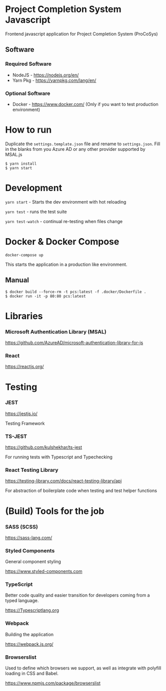# Project Completion System Javascript
Frontend javascript application for Project Completion System (ProCoSys)

## Software
### Required Software
- NodeJS - https://nodejs.org/en/
- Yarn Pkg - https://yarnpkg.com/lang/en/

### Optional Software
- Docker - https://www.docker.com/ (Only if you want to test production environment)


# How to run

Duplicate the `settings.template.json` file and rename to `settings.json`.
Fill in the blanks from you Azure AD or any other provider supported by MSAL.js
```
$ yarn install
$ yarn start
```

# Development
`yarn start` - Starts the dev environment with hot reloading

`yarn test` - runs the test suite

`yarn test-watch` - continual re-testing when files change

# Docker & Docker Compose

```
docker-compose up
```
This starts the application in a production like environment. 

## Manual

```
$ docker build --force-rm -t pcs:latest -f .docker/Dockerfile .
$ docker run -it -p 80:80 pcs:latest
```

# Libraries

### Microsoft Authentication Library (MSAL)

https://github.com/AzureAD/microsoft-authentication-library-for-js

### React
https://reactjs.org/

# Testing

### JEST
https://jestjs.io/

Testing Framework


### TS-JEST
https://github.com/kulshekhar/ts-jest

For running tests with Typescript and Typechecking


### React Testing Library
https://testing-library.com/docs/react-testing-library/api

For abstraction of boilerplate code when testing and test helper functions


# (Build) Tools for the job

### SASS (SCSS)
https://sass-lang.com/

### Styled Components
General component styling

https://www.styled-components.com

### TypeScript
Better code quality and easier transition for developers coming from a typed language.

https://Typescriptlang.org

### Webpack
Building the application

https://webpack.js.org/

### Browserslist
Used to define which browsers we support, as well as integrate with polyfill loading in CSS and Babel. 

https://www.npmjs.com/package/browserslist